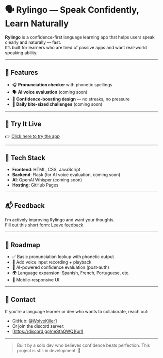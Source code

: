 # 🗣️ Rylingo — Speak Confidently, Learn Naturally

**Rylingo** is a confidence-first language learning app that helps users speak clearly and naturally — fast.  
It’s built for learners who are tired of passive apps and want real-world speaking ability. 

---

## 🚀 Features

- 🎧 **Pronunciation checker** with phonetic spellings
- 🗣️ **AI voice evaluation** (coming soon)
- 🧘 **Confidence-boosting design** — no streaks, no pressure
- 🧠 **Daily bite-sized challenges** (coming soon)

---

## 🧪 Try It Live

👉 [Click here to try the app](https://WolveKiller1.github.io/Rylingo)

---

## 🧠 Tech Stack

- **Frontend**: HTML, CSS, JavaScript
- **Backend**: Flask (for AI voice evaluation, coming soon)
- **AI**: OpenAI Whisper (coming soon)
- **Hosting**: GitHub Pages

---

## 📬 Feedback

I’m actively improving Rylingo and want your thoughts.  
Fill out this short form: [Leave feedback](https://forms.gle/Pg4qnUqrroSxsvy98)

---

## 📌 Roadmap

- ✅ Basic pronunciation lookup with phonetic output
- 🔄 Add voice input recording + playback
- 🔐 AI-powered confidence evaluation (post-auth)
- 🌍 Language expansion: Spanish, French, Portuguese, etc.
- 📱 Mobile-responsive UI

---

## 👋 Contact

If you're a language learner or dev who wants to collaborate, reach out:
- GitHub: [@WolveKiller1](https://github.com/WolveKiller1)
- Or join the discord server:
- [https://discord.gg/neSfaQWQ](url)

---

> Built by a solo dev who believes confidence beats perfection.
> This project is still in development. 🚧
